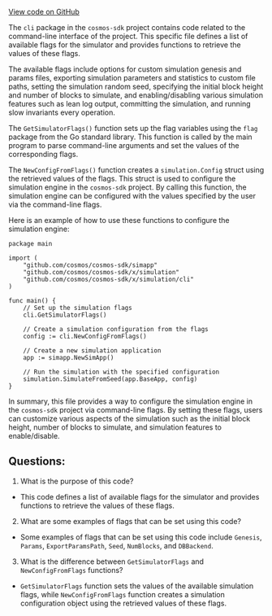 [View code on GitHub](https://github.com/cosmos/cosmos-sdk.git/x/simulation/client/cli/flags.go)

The `cli` package in the `cosmos-sdk` project contains code related to the command-line interface of the project. This specific file defines a list of available flags for the simulator and provides functions to retrieve the values of these flags.

The available flags include options for custom simulation genesis and params files, exporting simulation parameters and statistics to custom file paths, setting the simulation random seed, specifying the initial block height and number of blocks to simulate, and enabling/disabling various simulation features such as lean log output, committing the simulation, and running slow invariants every operation.

The `GetSimulatorFlags()` function sets up the flag variables using the `flag` package from the Go standard library. This function is called by the main program to parse command-line arguments and set the values of the corresponding flags.

The `NewConfigFromFlags()` function creates a `simulation.Config` struct using the retrieved values of the flags. This struct is used to configure the simulation engine in the `cosmos-sdk` project. By calling this function, the simulation engine can be configured with the values specified by the user via the command-line flags.

Here is an example of how to use these functions to configure the simulation engine:

```
package main

import (
	"github.com/cosmos/cosmos-sdk/simapp"
	"github.com/cosmos/cosmos-sdk/x/simulation"
	"github.com/cosmos/cosmos-sdk/x/simulation/cli"
)

func main() {
	// Set up the simulation flags
	cli.GetSimulatorFlags()

	// Create a simulation configuration from the flags
	config := cli.NewConfigFromFlags()

	// Create a new simulation application
	app := simapp.NewSimApp()

	// Run the simulation with the specified configuration
	simulation.SimulateFromSeed(app.BaseApp, config)
}
```

In summary, this file provides a way to configure the simulation engine in the `cosmos-sdk` project via command-line flags. By setting these flags, users can customize various aspects of the simulation such as the initial block height, number of blocks to simulate, and simulation features to enable/disable.
## Questions: 
 1. What is the purpose of this code?
- This code defines a list of available flags for the simulator and provides functions to retrieve the values of these flags.

2. What are some examples of flags that can be set using this code?
- Some examples of flags that can be set using this code include `Genesis`, `Params`, `ExportParamsPath`, `Seed`, `NumBlocks`, and `DBBackend`.

3. What is the difference between `GetSimulatorFlags` and `NewConfigFromFlags` functions?
- `GetSimulatorFlags` function sets the values of the available simulation flags, while `NewConfigFromFlags` function creates a simulation configuration object using the retrieved values of these flags.